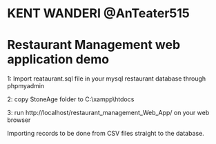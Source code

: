 # KENT WANDERI @AnTeater515
# Restaurant Management web application demo


1: Import reataurant.sql file in your mysql restaurant database through phpmyadmin

2: copy StoneAge folder to C:\xampp\htdocs


3: run http://localhost/restaurant_management_Web_App/ on your web browser


Importing records to be done from CSV files straight to the database.
